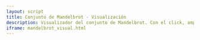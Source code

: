 ```yaml
---
layout: script
title: Conjunto de Mandelbrot - Visualización
description: Visualizador del conjunto de Mandelbrot. Con el click, amplía la imagen. La barra determina los coeficientes de una función que colorea los puntos ajenos al conjunto de acuerdo a la cantidad de iteraciones que le tomó a su sucesión salirse de la circunferencia (centro 0, radio 2). Sólo funciona con la visualización en colores.
iframe: mandelbrot_visual.html
---
```

